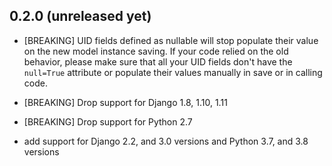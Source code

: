 0.2.0 (unreleased yet)
-----------------------
* [BREAKING] UID fields defined as nullable will stop populate their value on 
the new model instance saving. If your code relied on the old behavior, please
make sure that all your UID fields don't have the `null=True` attribute or 
populate their values manually in save or in calling code.

* [BREAKING] Drop support for Django 1.8, 1.10, 1.11
 
* [BREAKING] Drop support for Python 2.7

* add support for Django 2.2, and 3.0 versions and Python 3.7, and 3.8 versions
